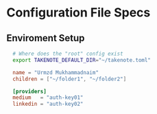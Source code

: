 # Configuration File Specs

## Enviroment Setup

```bash
  # Where does the "root" config exist
  export TAKENOTE_DEFAULT_DIR="~/takenote.toml"
```

```toml
  name = "Urmzd Mukhammadnaim"
  children = ["~/folder1", "~/folder2"]

  [providers]
  medium   = "auth-key01"
  linkedin = "auth-key02"
```
